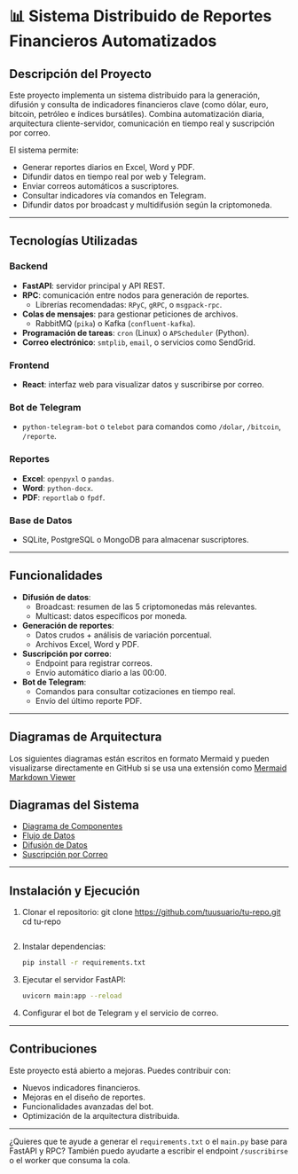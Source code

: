 # 📊 Sistema Distribuido de Reportes Financieros Automatizados

## Descripción del Proyecto

Este proyecto implementa un sistema distribuido para la generación, difusión y consulta de indicadores financieros clave (como dólar, euro, bitcoin, petróleo e índices bursátiles). Combina automatización diaria, arquitectura cliente-servidor, comunicación en tiempo real y suscripción por correo.

El sistema permite:

- Generar reportes diarios en Excel, Word y PDF.
- Difundir datos en tiempo real por web y Telegram.
- Enviar correos automáticos a suscriptores.
- Consultar indicadores vía comandos en Telegram.
- Difundir datos por broadcast y multidifusión según la criptomoneda.

---

## Tecnologías Utilizadas

### Backend
- **FastAPI**: servidor principal y API REST.
- **RPC**: comunicación entre nodos para generación de reportes.
  - Librerías recomendadas: `RPyC`, `gRPC`, o `msgpack-rpc`.
- **Colas de mensajes**: para gestionar peticiones de archivos.
  - RabbitMQ (`pika`) o Kafka (`confluent-kafka`).
- **Programación de tareas**: `cron` (Linux) o `APScheduler` (Python).
- **Correo electrónico**: `smtplib`, `email`, o servicios como SendGrid.

### Frontend
- **React**: interfaz web para visualizar datos y suscribirse por correo.

### Bot de Telegram
- `python-telegram-bot` o `telebot` para comandos como `/dolar`, `/bitcoin`, `/reporte`.

### Reportes
- **Excel**: `openpyxl` o `pandas`.
- **Word**: `python-docx`.
- **PDF**: `reportlab` o `fpdf`.

### Base de Datos
- SQLite, PostgreSQL o MongoDB para almacenar suscriptores.

---

## Funcionalidades

- **Difusión de datos**:
  - Broadcast: resumen de las 5 criptomonedas más relevantes.
  - Multicast: datos específicos por moneda.
- **Generación de reportes**:
  - Datos crudos + análisis de variación porcentual.
  - Archivos Excel, Word y PDF.
- **Suscripción por correo**:
  - Endpoint para registrar correos.
  - Envío automático diario a las 00:00.
- **Bot de Telegram**:
  - Comandos para consultar cotizaciones en tiempo real.
  - Envío del último reporte PDF.

---

## Diagramas de Arquitectura

Los siguientes diagramas están escritos en formato Mermaid y pueden visualizarse directamente en GitHub si se usa una extensión como [Mermaid Markdown Viewer](https://github.com/BackMarket/github-mermaid-extension)

## Diagramas del Sistema

- [Diagrama de Componentes](/docs/diagrama-componentes.md)
- [Flujo de Datos](/docs/flujo-datos.md)
- [Difusión de Datos](/docs/difusion.md)
- [Suscripción por Correo](/docs/suscripcion.md)



---

## Instalación y Ejecución

1. Clonar el repositorio:
   git clone https://github.com/tuusuario/tu-repo.git
   cd tu-repo
   ```

2. Instalar dependencias:
   ```bash
   pip install -r requirements.txt
   ```

3. Ejecutar el servidor FastAPI:
   ```bash
   uvicorn main:app --reload
   ```

4. Configurar el bot de Telegram y el servicio de correo.

---

## Contribuciones

Este proyecto está abierto a mejoras. Puedes contribuir con:

- Nuevos indicadores financieros.
- Mejoras en el diseño de reportes.
- Funcionalidades avanzadas del bot.
- Optimización de la arquitectura distribuida.

---

¿Quieres que te ayude a generar el `requirements.txt` o el `main.py` base para FastAPI y RPC? También puedo ayudarte a escribir el endpoint `/suscribirse` o el worker que consuma la cola.